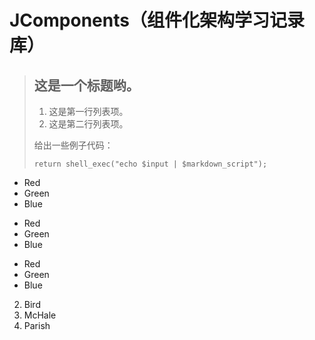 # JComponents（组件化架构学习记录库）

> ## 这是一个标题哟。
>
> 1.   这是第一行列表项。
> 2.   这是第二行列表项。
>
> 给出一些例子代码：
>
>     return shell_exec("echo $input | $markdown_script");

*   Red
*   Green
*   Blue

+   Red
+   Green
+   Blue

-   Red
-   Green
-   Blue

2.  Bird
2.  McHale
1.  Parish